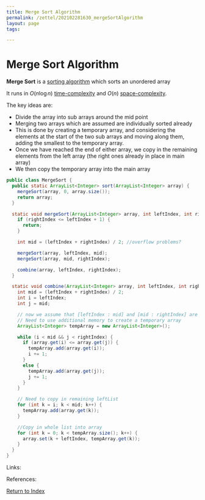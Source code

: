 ```yaml
---
title: Merge Sort Algorithm
permalink: /zettel/202102281630_mergeSortAlgorithm
layout: page
tags: 

---
```

# Merge Sort Algorithm

**Merge Sort** is a [sorting algorithm](202102281308_sortingAlgorithms) which sorts an unordered array

It runs in $O(n \log n)$ [time-complexity](202103061211_timeComplexity) and $O(n)$ [space-complexity](202103061215_spaceComplexity).

The key ideas are:
- Divide the array into sub arrays around the mid point
- Merging two arrays which are assumed are individually sorted already
- This is done by creating a temporary array, and considering the elements at the start of the two sub arrays
  and moving along them, adding the smallest to the temporary array.
- Once we have reached the end of either array, we copy in the remaining elements from the left array (the right ones already in place in main array)
- We then copy the temporary array into the main array

```java
public class MergeSort {
  public static ArrayList<Integer> sort(ArrayList<Integer> array) {
    mergeSort(array, 0, array.size());
    return array;
  }

  static void mergeSort(ArrayList<Integer> array, int leftIndex, int rightIndex) {
    if (rightIndex <= leftIndex + 1) {
      return;
    }

    int mid = (leftIndex + rightIndex) / 2; //overflow problems?

    mergeSort(array, leftIndex, mid);
    mergeSort(array, mid, rightIndex);

    combine(array, leftIndex, rightIndex);
  }

  static void combine(ArrayList<Integer> array, int leftIndex, int rightIndex) {
    int mid = (leftIndex + rightIndex) / 2; 
    int i = leftIndex;
    int j = mid;

    // now we assume that [leftIndex : mid] and [mid : rightIndex] are sorted
    // Need to use additional memory to create a temporary array
    ArrayList<Integer> tempArray = new ArrayList<Integer>();

    while (i < mid && j < rightIndex) {
      if (array.get(i) <= array.get(j)) {
        tempArray.add(array.get(i));
        i += 1;
      }
      else {
        tempArray.add(array.get(j));
        j += 1;
      }
    }

    // Need to copy in remaining leftList
    for (int k = i; k < mid; k++) {
      tempArray.add(array.get(k));
    }

    //Copy in whole list into array
    for (int k = 0; k < tempArray.size(); k++) {
      array.set(k + leftIndex, tempArray.get(k));
    }
  }
}
```

Links: 

References: 

[Return to Index](index)